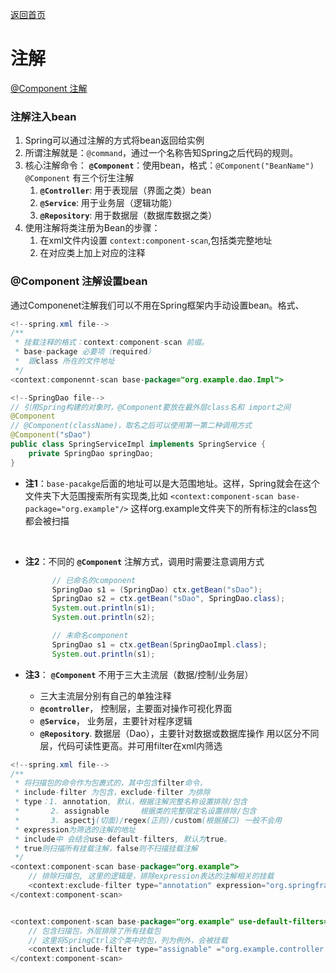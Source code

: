 [返回首页](./1.Spring概念.md)

# 注解
[@Component 注解](#table1)


### 注解注入bean
1. Spring可以通过注解的方式将bean返回给实例
2. 所谓注解就是：`@command`，通过一个名称告知Spring之后代码的规则。
3. 核心注解命令：
   **`@Component`**：使用bean，格式：`@Component("BeanName")`
     `@Component` 有三个衍生注解
      1. **`@Controller`**: 用于表现层（界面之类）bean
      2. **`@Service`**: 用于业务层（逻辑功能）
      3. **`@Repository`**: 用于数据层（数据库数据之类）
4. 使用注解将类注册为Bean的步骤：
   1. 在xml文件内设置 `context:component-scan`,包括类完整地址
   2. 在对应类上加上对应的注释

### <a id="table1">@Component 注解设置bean</a>
通过Componenet注解我们可以不用在Spring框架内手动设置bean。格式、

```java
<!--spring.xml file-->
/**
 * 挂载注释的格式：context:component-scan 前缀。
 * base-package 必要项（required）
 *  跟class 所在的文件地址
 */ 
<context:componennt-scan base-package="org.example.dao.Impl">

<!--SpringDao file-->
// 引用Spring构建的对象时，@Component要放在最外层class名和 import之间
@Component
// @Component(className)，取名之后可以使用第一第二种调用方式
@Component("sDao")
public class SpringServiceImpl implements SpringService {
    private SpringDao springDao;
}
```

* **注1**：`base-pacakge`后面的地址可以是大范围地址。这样，Spring就会在这个文件夹下大范围搜索所有实现类,比如
  `<context:component-scan base-package="org.example"/>` 
  这样org.example文件夹下的所有标注的class包都会被扫描
<br>

* **注2**：不同的 **`@Component`** 注解方式，调用时需要注意调用方式
  ```java
        // 已命名的component
        SpringDao s1 = (SpringDao) ctx.getBean("sDao");
        SpringDao s2 = ctx.getBean("sDao", SpringDao.class);
        System.out.println(s1);
        System.out.println(s2);

        // 未命名component
        SpringDao s1 = ctx.getBean(SpringDaoImpl.class);
        System.out.println(s1);
  ```

* **注3**： **`@Component`** 不用于三大主流层（数据/控制/业务层）
  * 三大主流层分别有自己的单独注释
  *  **`@controller`**， 控制层，主要面对操作可视化界面
  *  **`@Service`**， 业务层，主要针对程序逻辑
  *  **`@Repository`**. 数据层（Dao），主要针对数据或数据库操作
  用以区分不同层，代码可读性更高。并可用filter在xml内筛选

```java
<!--spring.xml file-->
/** 
 * 将扫描包的命令作为包裹式的，其中包含filter命令，
 * include-filter 为包含，exclude-filter 为排除
 * type：1. annotation, 默认，根据注解完整名称设置排除/包含
 *       2. assignable       根据类的完整限定名设置排除/包含
 *       3. aspectj(切面)/regex(正则)/custom(根据接口) 一般不会用
 * expression为筛选的注解的地址
 * include中 会结合use-default-filters, 默认为true。
 * true则扫描所有挂载注解，false则不扫描挂载注解
 */
<context:component-scan base-package="org.example">
    // 排除扫描包, 这里的逻辑是，排除expression表达的注解相关的挂载
    <context:exclude-filter type="annotation" expression="org.springframework.stereotype.Controller"/>
</context:component-scan>


<context:component-scan base-package="org.example" use-default-filters="false">
    // 包含扫描包，外层排除了所有挂载包
    // 这里将SpringCtrl这个类中的包，列为例外，会被挂载 
    <context:include-filter type="assignable" ="org.example.controller.SpringCtrl"/>   
</context:component-scan>
```
  



